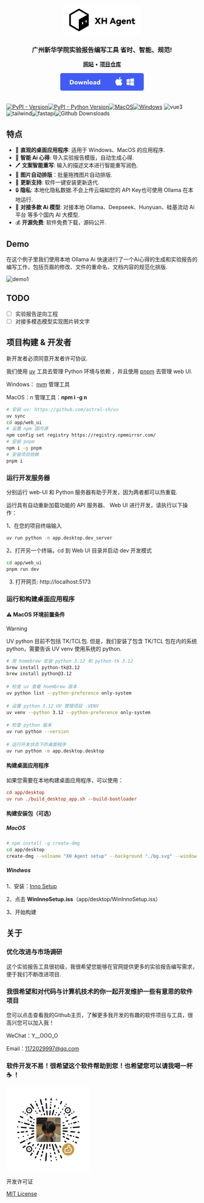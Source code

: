 <p align="center">
    <picture>
        <img width="205" alt="XH Agent Logo" src="./doc/logo.png">
    </picture>
</p>
<h3 align="center">
    广州新华学院实验报告编写工具  省时、智能、规范!
</h3>
<p align="center">
  <a href="http://www.zivye.asia/"><strong>网站</strong></a> •
  <a href="https://github.com/Yezery/XH_Agent"><strong>项目仓库</strong></a>
</p>
<div align="center"><a href="https://github.com/Yezery/XH_Agent/releases/latest"><img width="220" alt="Download button" src="./doc/download.png"></a></div></br>

[![PyPI - Version](https://img.shields.io/pypi/v/kiln-ai.svg?logo=pypi&label=PyPI&logoColor=gold)![PyPI - Python Version](https://img.shields.io/pypi/pyversions/kiln-ai.svg?logo=python&label=Python&logoColor=gold)](https://pypi.org/project/kiln-ai/)[![MacOS](https://img.shields.io/badge/MacOS-black?logo=apple)![Windows](https://img.shields.io/badge/Windows-0067b8.svg?logo=data:image/svg%2bxml;base64,PD94bWwgdmVyc2lvbj0iMS4wIiBlbmNvZGluZz0idXRmLTgiPz4KPHN2ZyBmaWxsPSIjZmZmIiB2aWV3Qm94PSIwIDAgMzIgMzIiIHZlcnNpb249IjEuMSIgeG1sbnM9Imh0dHA6Ly93d3cudzMub3JnLzIwMDAvc3ZnIj4KPHBhdGggZD0iTTE2Ljc0MiAxNi43NDJ2MTQuMjUzaDE0LjI1M3YtMTQuMjUzek0xLjAwNCAxNi43NDJ2MTQuMjUzaDE0LjI1NnYtMTQuMjUzek0xNi43NDIgMS4wMDR2MTQuMjU2aDE0LjI1M3YtMTQuMjU2ek0xLjAwNCAxLjAwNHYxNC4yNTZoMTQuMjU2di0xNC4yNTZ6Ij48L3BhdGg+Cjwvc3ZnPg==)](https://github.com/Kiln-AI/Kiln/releases/latest) <img alt="vue3" src="https://img.shields.io/badge/-Vue3-6DB33F?style=flat-square&logo=vuedotjs&logoColor=white" /><img alt="tailwind" src="https://img.shields.io/badge/-Tailwindcss-00BFFF?style=flat-square&logo=Tailwindcss&logoColor=white" /><img alt="fastapi" src="https://img.shields.io/badge/-FastAPI-6DB33F?style=flat-square&logo=fastapi&logoColor=white" />![Github Downsloads](https://img.shields.io/github/downloads/Yezery/XH_Agent/total)

## 特点

- 🚀 **直观的桌面应用程序**: 适用于 Windows、MacOS 的应用程序.
- 🧠 **智能 Ai 心得**: 导入实验报告模版，自动生成心得.
- 🖊️ **文案智能重写**: 输入的描述文本进行智能重写润色.
- 📂 **图片自动排版**：批量拖拽图片自动排版.
- 🤝 **更新支持**: 软件一键安装更新迭代.
- 🔒 **隐私**: 本地化隐私数据.不会上传云端如您的 API Key也可使用 Ollama 在本地运行.
- 🤖 **对接多款 Ai 模型**: 对接本地 Ollama、Deepseek、Hunyuan、硅基流动 Ai 平台 等多个国内 AI 大模型.
- 💰 **开源免费**: 软件免费下载，源码公开.

## Demo

在这个例子里我们使用本地 Ollama Ai 快速进行了一个Ai心得的生成和实验报告的编写工作，包括页眉的修改、文件的重命名、文档内容的规范化排版.

<img alt="demo1" src="./doc/demo.gif">

## TODO

- [ ] 实验报告逆向工程
- [ ] 对接多模态模型实现图片转文字

## 项目构建 & 开发者

新开发者必须同意开发者许可协议.

我们使用 [uv](https://github.com/astral-sh/uv) 工具去管理 Python 环境与依赖 ，并且使用 [pnpm](https://www.pnpm.cn/) 去管理 web UI.

Windows： [nvm](https://github.com/coreybutler/nvm-windows/releases)  管理工具 

MacOS：n 管理工具：**npm i -g n**

```bash
# 安装 uv: https://github.com/astral-sh/uv
uv sync
cd app/web_ui
# 设置 npm 国内源 
npm config set registry https://registry.npmmirror.com/
# 安装 pnpm
npm i -g pnpm
# 安装项目依赖
pnpm i
```

### 运行开发服务器

分别运行 web-UI 和 Python 服务器有助于开发，因为两者都可以热重载.

运行具有自动重新加载功能的 API 服务器、 Web UI 进行开发，请执行以下操作：

1、在您的项目终端输入

```bash
uv run python -m app.desktop.dev_server
```

2、打开另一个终端，cd 到 Web UI 目录并启动 dev 开发模式

```bash
cd app/web_ui
pnpm run dev
```

3. 打开网页: http://localhost:5173

### 运行和构建桌面应用程序

#### ⚠️ MacOS 环境前置条件

> [!WARNING]
>
> UV python 目前不包括 TK/TCL包. 但是，我们安装了包含 TK/TCL 包在内的系统 python，需要告诉 UV venv 使用系统的 python.

```bash
# 用 homebrew 安装 python 3.12 和 python-tk 3.12
brew install python-tk@3.12
brew install python@3.12

# 检查 uv 查看 hoembrew 版本
uv python list --python-preference only-system

# 设置 python 3.12 UV 管理项目 .VENV
uv venv --python 3.12 --python-preference only-system

# 检查 python 版本
uv run python --version

# 运行开发状态下的桌面程序
uv run python -m app.desktop.desktop
```

#### 构建桌面应用程序

如果您需要在本地构建桌面应用程序，可以使用：

```ini
cd app/desktop
uv run ./build_desktop_app.sh --build-bootloader
```

#### 构建安装包（可选）

##### MacOS

```bash
# npm install -g create-dmg
cd app/desktop
create-dmg --volname "XH Agent setup" --background "./bg.svg" --window-pos 400 200 --window-size 660 400 --icon-size 100 --icon "XH Agent.app" 160 185 --hide-extension "XH Agent.app" --app-drop-link 500 185 --volicon "./installer.icns" build/dist/'XH Agent-darwin.dmg' build/dist/'XH Agent.app'
```

##### Windwos

1、安装：[Inno Setup](https://jrsoftware.org/isdl.php)

2、点击 **WinInnoSetup.iss**（app/desktop/WinInnoSetup.iss）

3、开始构建

## 关于

### 优化改进与市场调研

这个实验报告工具很初级，我很希望您能够在官网提供更多的实验报告编写需求，便于我们不断改进项目.

### 我很希望和对代码与计算机技术的你一起开发维护一些有意思的软件项目

您可以点击查看我的Github主页，了解更多我开发的有趣的软件项目与工具，很高兴您可以加入我！

WeChat：Y__OOO_O

Email：1172029997@qq.com

### 软件开发不易！很希望这个软件帮助到您！也希望您可以请我喝一杯 ☕️ ！

<img width="220" alt="reward" src="./doc/reward.jpg">

开发许可证

 [MIT License](./LICENSE.txt)

